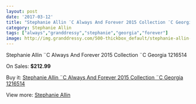 ```yaml
---
layout: post
date: '2017-03-12'
title: "Stephanie Allin ¨C Always And Forever 2015 Collection ¨C Georgia 1216514"
category: Stephanie Allin
tags: ["always","granddressy","stephanie","georgia","forever"]
image: http://img.granddressy.com/500-thickbox_default/stephanie-allin-c-always-and-forever-2015-collection-c-georgia-1216514.jpg
---
```

Stephanie Allin ¨C Always And Forever 2015 Collection ¨C Georgia 1216514

On Sales: **$212.99**
<a href="https://www.granddressy.com/en/stephanie-allin/395-stephanie-allin-c-always-and-forever-2015-collection-c-georgia-1216514.html"><amp-img layout="responsive" width="600" height="600" src="//img.granddressy.com/500-thickbox_default/stephanie-allin-c-always-and-forever-2015-collection-c-georgia-1216514.jpg" alt="Stephanie Allin ¨C Always And Forever 2015 Collection ¨C Georgia 1216514 0" /></a>

Buy it: [Stephanie Allin ¨C Always And Forever 2015 Collection ¨C Georgia 1216514](https://www.granddressy.com/en/stephanie-allin/395-stephanie-allin-c-always-and-forever-2015-collection-c-georgia-1216514.html "Stephanie Allin ¨C Always And Forever 2015 Collection ¨C Georgia 1216514")

View more: [Stephanie Allin](https://www.granddressy.com/en/16-stephanie-allin "Stephanie Allin")